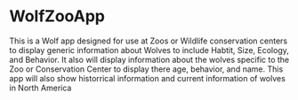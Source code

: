 # WolfZooApp
This is a Wolf app designed for use at Zoos or Wildlife conservation centers to display generic information about Wolves to include Habtit, Size, Ecology, and Behavior. It also will display information about the wolves specific to the Zoo or Conservation Center to display there age, behavior, and name. This app will also show historrical information and current information of wolves in North America
